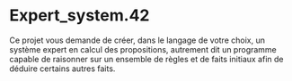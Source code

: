 # Expert_system.42
Ce projet vous demande de créer, dans le langage de votre choix, un système expert en calcul des propositions, autrement dit un programme capable de raisonner sur un ensemble de règles et de faits initiaux afin de déduire certains autres faits.

